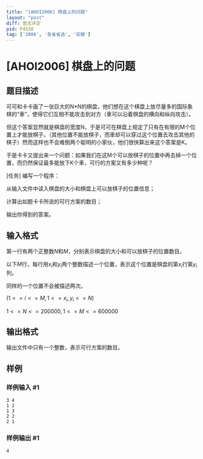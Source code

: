 ```yaml
---
title: "[AHOI2006] 棋盘上的问题"
layout: "post"
diff: 暂无评定
pid: P4538
tag: ['2006', '各省省选', '安徽']
---
```

# [AHOI2006] 棋盘上的问题
## 题目描述

可可和卡卡画了一张巨大的N*N的棋盘，他们想在这个棋盘上放尽量多的国际象棋的“車”，使得它们互相不能攻击到对方（車可以沿着棋盘的横向和纵向攻击）。

但这个答案显然就是棋盘的宽度N，于是可可在棋盘上规定了只有在有限的M个位置上才能放棋子。（其他位置不能放棋子，而車却可以穿过这个位置去攻击其他的棋子）然而这样也不会难倒两个聪明的小家伙，他们很快算出来这个答案是K。

于是卡卡又提出来一个问题：如果我们在这M个可以放棋子的位置中再去掉一个位置，而仍然保证最多能放下K个車，可行的方案又有多少种呢？ 

[任务] 编写一个程序： 

从输入文件中读入棋盘的大小和棋盘上可以放棋子的位置信息； 

计算出如题卡卡所说的可行方案的数目； 

输出你得到的答案。
## 输入格式

第一行有两个正整数$N$和$M$，分别表示棋盘的大小和可以放棋子的位置数目。 

以下$M$行，每行用$x_i$和$y_i$两个整数描述一个位置，表示这个位置是棋盘的第$x_i$行第$y_i$列。

同样的一个位置不会被描述两次。

($1<=i<=M, 1<=x_i, y_i<=N$)

$1<=N<=200 000, 1<=M<=600 000$
## 输出格式

输出文件中只有一个整数，表示可行方案的数目。
## 样例

### 样例输入 #1
```
3 4
1 2
1 3
2 2
2 1
```
### 样例输出 #1
```
4
```
